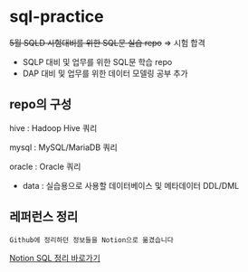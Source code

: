 # sql-practice
<s>5월 SQLD 시험대비를 위한 SQL문 실습 repo</s> => 시험 합격  
+ SQLP 대비 및 업무를 위한 SQL문 학습 repo  
+ DAP 대비 및 업무를 위한 데이터 모델링 공부 추가

## repo의 구성
hive : Hadoop Hive 쿼리

mysql : MySQL/MariaDB 쿼리

oracle : Oracle 쿼리
- data : 실습용으로 사용할 데이터베이스 및 메타데이터 DDL/DML


## 레퍼런스 정리
    Github에 정리하던 정보들을 Notion으로 옮겼습니다

[Notion SQL 정리 바로가기](https://www.notion.so/codybuilder/SQL-ad70d46225914f0ca3794e65aa8bfc0a)